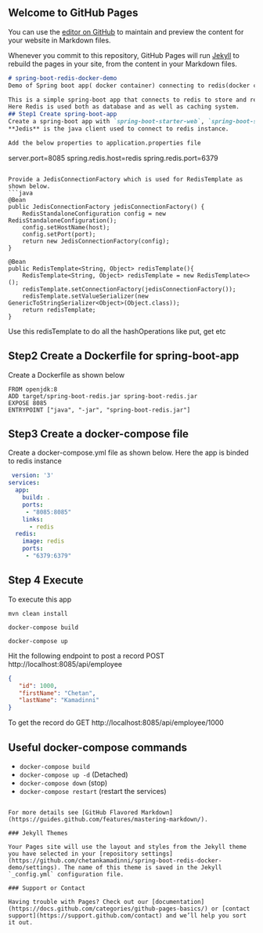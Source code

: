 ## Welcome to GitHub Pages

You can use the [editor on GitHub](https://github.com/chetankamadinni/spring-boot-redis-docker-demo/edit/master/docs/index.md) to maintain and preview the content for your website in Markdown files.

Whenever you commit to this repository, GitHub Pages will run [Jekyll](https://jekyllrb.com/) to rebuild the pages in your site, from the content in your Markdown files.

```markdown
# spring-boot-redis-docker-demo
Demo of Spring boot app( docker container) connecting to redis(docker container)

This is a simple spring-boot app that connects to redis to store and retrive the data.
Here Redis is used both as database and as well as caching system.
## Step1 Create spring-boot-app
Create a spring-boot app with `spring-boot-starter-web`, `spring-boot-starter-data-redis`, `jedis`, `lombok` dependencies.
**Jedis** is the java client used to connect to redis instance.

Add the below properties to application.properties file

```
server.port=8085
spring.redis.host=redis
spring.redis.port=6379
```

Provide a JedisConnectionFactory which is used for RedisTemplate as shown below.
```java
@Bean
public JedisConnectionFactory jedisConnectionFactory() {
	RedisStandaloneConfiguration config = new RedisStandaloneConfiguration();
	config.setHostName(host);
	config.setPort(port);
	return new JedisConnectionFactory(config);
}
	
@Bean
public RedisTemplate<String, Object> redisTemplate(){
	RedisTemplate<String, Object> redisTemplate = new RedisTemplate<>();
	redisTemplate.setConnectionFactory(jedisConnectionFactory());
	redisTemplate.setValueSerializer(new GenericToStringSerializer<Object>(Object.class));
	return redisTemplate;
}
```
 Use this redisTemplate to do all the hashOperations like put, get etc
 
 ## Step2 Create a Dockerfile for spring-boot-app
 Create a Dockerfile as shown below
```
FROM openjdk:8
ADD target/spring-boot-redis.jar spring-boot-redis.jar
EXPOSE 8085
ENTRYPOINT ["java", "-jar", "spring-boot-redis.jar"]
```
 
 ## Step3 Create a docker-compose file
 Create a docker-compose.yml file as shown below. Here the app is binded to redis instance
```yml
 version: '3'
services:
  app:
    build: .
    ports:
     - "8085:8085"
    links:
      - redis
  redis:
    image: redis
    ports:
     - "6379:6379"
```

## Step 4 Execute
To execute this app<br/>
  
    mvn clean install
  
    docker-compose build
  
    docker-compose up
  
Hit the following endpoint to post a record
POST http://localhost:8085/api/employee
```json
{
   "id": 1000,
   "firstName": "Chetan",
   "lastName": "Kamadinni"
}
```
To get the record do
GET http://localhost:8085/api/employee/1000

## Useful docker-compose commands
- `docker-compose build`
- `docker-compose up -d` (Detached)
- `docker-compose down` (stop)
- `docker-compose restart` (restart the services)

```

For more details see [GitHub Flavored Markdown](https://guides.github.com/features/mastering-markdown/).

### Jekyll Themes

Your Pages site will use the layout and styles from the Jekyll theme you have selected in your [repository settings](https://github.com/chetankamadinni/spring-boot-redis-docker-demo/settings). The name of this theme is saved in the Jekyll `_config.yml` configuration file.

### Support or Contact

Having trouble with Pages? Check out our [documentation](https://docs.github.com/categories/github-pages-basics/) or [contact support](https://support.github.com/contact) and we’ll help you sort it out.
